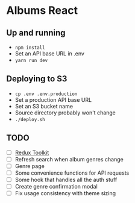 Albums React
============

## Up and running

- `npm install`
- Set an API base URL in .env
- `yarn run dev`

## Deploying to S3

- `cp .env .env.production`
- Set a production API base URL
- Set an S3 bucket name
- Source directory probably won't change
- `./deploy.sh`


## TODO

- [ ] [Redux Toolkit](https://redux-toolkit.js.org/)
- [ ] Refresh search when album genres change
- [ ] Genre page
- [ ] Some convenience functions for API requests
- [ ] Some hook that handles all the auth stuff
- [ ] Create genre confirmation modal
- [ ] Fix usage consistency with theme sizing
